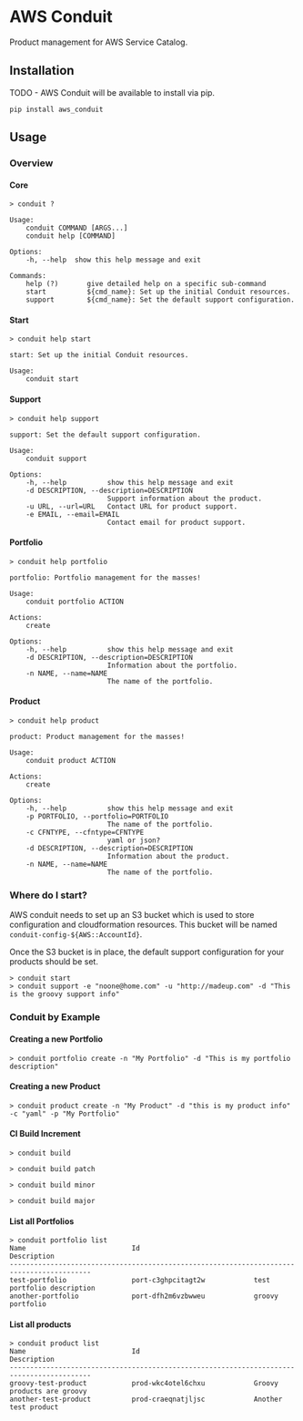 # AWS Conduit

Product management for AWS Service Catalog.

## Installation

TODO - AWS Conduit will be available to install via pip.

```
pip install aws_conduit
```

## Usage

### Overview

#### Core
```
> conduit ?

Usage:
    conduit COMMAND [ARGS...]
    conduit help [COMMAND]

Options:
    -h, --help  show this help message and exit

Commands:
    help (?)       give detailed help on a specific sub-command
    start          ${cmd_name}: Set up the initial Conduit resources.
    support        ${cmd_name}: Set the default support configuration.
```
#### Start
```
> conduit help start

start: Set up the initial Conduit resources.

Usage:
    conduit start
```

#### Support
```
> conduit help support

support: Set the default support configuration.

Usage:
    conduit support

Options:
    -h, --help          show this help message and exit
    -d DESCRIPTION, --description=DESCRIPTION
                        Support information about the product.
    -u URL, --url=URL   Contact URL for product support.
    -e EMAIL, --email=EMAIL
                        Contact email for product support.
```

#### Portfolio
```
> conduit help portfolio

portfolio: Portfolio management for the masses!

Usage:
    conduit portfolio ACTION

Actions:
    create

Options:
    -h, --help          show this help message and exit
    -d DESCRIPTION, --description=DESCRIPTION
                        Information about the portfolio.
    -n NAME, --name=NAME
                        The name of the portfolio.
```

#### Product
```
> conduit help product

product: Product management for the masses!

Usage:
    conduit product ACTION

Actions:
    create

Options:
    -h, --help          show this help message and exit
    -p PORTFOLIO, --portfolio=PORTFOLIO
                        The name of the portfolio.
    -c CFNTYPE, --cfntype=CFNTYPE
                        yaml or json?
    -d DESCRIPTION, --description=DESCRIPTION
                        Information about the product.
    -n NAME, --name=NAME
                        The name of the portfolio.
```

### Where do I start?

AWS conduit needs to set up an S3 bucket which is used to store configuration and cloudformation resources. This bucket will be named ```conduit-config-${AWS::AccountId}```.

Once the S3 bucket is in place, the default support configuration for your products should be set.

```
> conduit start
> conduit support -e "noone@home.com" -u "http://madeup.com" -d "This is the groovy support info"
```

### Conduit by Example

#### Creating a new Portfolio

```
> conduit portfolio create -n "My Portfolio" -d "This is my portfolio description"
```

#### Creating a new Product
```
> conduit product create -n "My Product" -d "this is my product info" -c "yaml" -p "My Portfolio"
```

#### CI Build Increment
```
> conduit build
```
```
> conduit build patch
```
```
> conduit build minor
```
```
> conduit build major
```

#### List all Portfolios
```
> conduit portfolio list
Name                          Id                            Description
------------------------------------------------------------------------------------------
test-portfolio                port-c3ghpcitagt2w            test portfolio description
another-portfolio             port-dfh2m6vzbwweu            groovy portfolio
```

#### List all products
```
> conduit product list
Name                          Id                            Description
------------------------------------------------------------------------------------------
groovy-test-product           prod-wkc4otel6chxu            Groovy products are groovy
another-test-product          prod-craeqnatjljsc            Another test product
```

